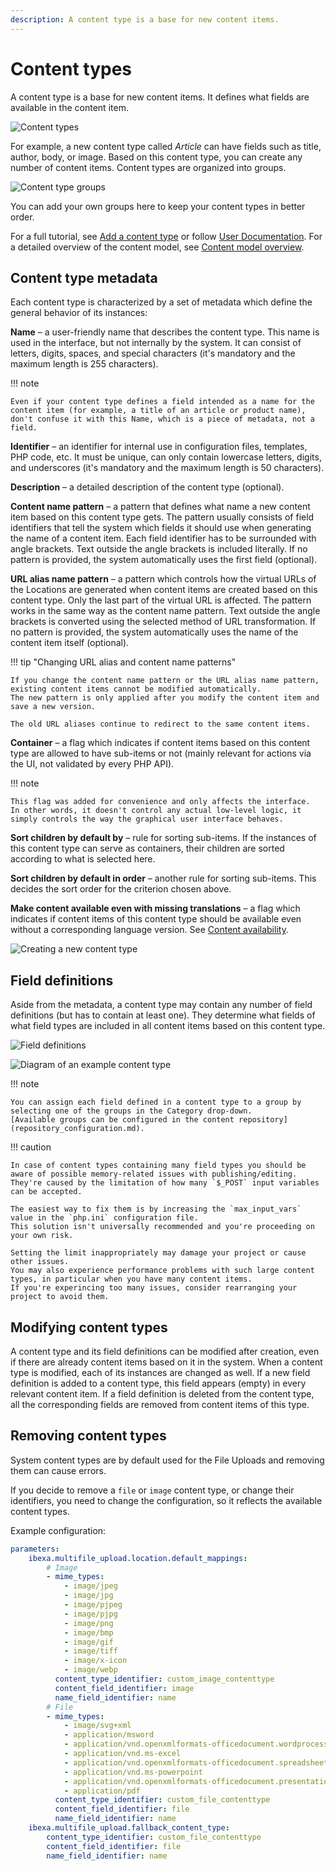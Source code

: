 ```yaml
---
description: A content type is a base for new content items.
---
```


# Content types

A content type is a base for new content items.
It defines what fields are available in the content item.

![Content types](admin_panel_content_types.png "Content types")

For example, a new content type called *Article* can have fields such as title, author, body, or image.
Based on this content type, you can create any number of content items.
Content types are organized into groups.

![Content type groups](admin_panel_content_type_groups.png "Content type groups")

You can add your own groups here to keep your content types in better order.

For a full tutorial, see [Add a content type](first_steps.md#add-a-content-type) or follow [User Documentation](https://doc.ibexa.co/projects/userguide/en/latest/content_management/create_edit_content_types/).
For a detailed overview of the content model, see [Content model overview](content_model.md).

## Content type metadata

Each content type is characterized by a set of metadata which define the general behavior of its instances:

**Name** – a user-friendly name that describes the content type. This name is used in the interface, but not internally by the system.
It can consist of letters, digits, spaces, and special characters (it's mandatory and the maximum length is 255 characters).

!!! note

    Even if your content type defines a field intended as a name for the content item (for example, a title of an article or product name), don't confuse it with this Name, which is a piece of metadata, not a field.

**Identifier** – an identifier for internal use in configuration files, templates, PHP code, etc. 
It must be unique, can only contain lowercase letters, digits, and underscores (it's mandatory and the maximum length is 50 characters).

**Description** – a detailed description of the content type (optional).

<a id="content-name-pattern"></a>**Content name pattern** – a pattern that defines what name a new content item based on this content type gets.
The pattern usually consists of field identifiers that tell the system which fields it should use when generating the name of a content item.
Each field identifier has to be surrounded with angle brackets.
Text outside the angle brackets is included literally.
If no pattern is provided, the system automatically uses the first field (optional).

**URL alias name pattern** – a pattern which controls how the virtual URLs of the Locations are generated when content items are created based on this content type.
Only the last part of the virtual URL is affected.
The pattern works in the same way as the content name pattern.
Text outside the angle brackets is converted using the selected method of URL transformation.
If no pattern is provided, the system automatically uses the name of the content item itself (optional).

!!! tip "Changing URL alias and content name patterns"

    If you change the content name pattern or the URL alias name pattern, existing content items cannot be modified automatically.
    The new pattern is only applied after you modify the content item and save a new version.

    The old URL aliases continue to redirect to the same content items.

**Container** – a flag which indicates if content items based on this content type are allowed to have sub-items or not (mainly relevant for actions via the UI, not validated by every PHP API).

!!! note

    This flag was added for convenience and only affects the interface.
    In other words, it doesn't control any actual low-level logic, it simply controls the way the graphical user interface behaves.

**Sort children by default by** – rule for sorting sub-items.
If the instances of this content type can serve as containers, their children are sorted according to what is selected here.

**Sort children by default in order** – another rule for sorting sub-items.
This decides the sort order for the criterion chosen above.

<a id="default-content-availability"></a>**Make content available even with missing translations** – a flag which indicates if content items of this content type should be available even without a corresponding language version.
See [Content availability](content_availability.md).

![Creating a new content type](admin_panel_new_content_type.png)

## Field definitions

Aside from the metadata, a content type may contain any number of field definitions (but has to contain at least one).
They determine what fields of what field types are included in all content items based on this content type.

![Field definitions](admin_panel_field_definitions.png)

![Diagram of an example content type](content_model_type_diagram.png)

!!! note

    You can assign each field defined in a content type to a group by selecting one of the groups in the Category drop-down.
    [Available groups can be configured in the content repository](repository_configuration.md).

!!! caution

    In case of content types containing many field types you should be aware of possible memory-related issues with publishing/editing.
    They're caused by the limitation of how many `$_POST` input variables can be accepted.

    The easiest way to fix them is by increasing the `max_input_vars` value in the `php.ini` configuration file.
    This solution isn't universally recommended and you're proceeding on your own risk.

    Setting the limit inappropriately may damage your project or cause other issues.
    You may also experience performance problems with such large content types, in particular when you have many content items.
    If you're experincing too many issues, consider rearranging your project to avoid them.

## Modifying content types

A content type and its field definitions can be modified after creation, even if there are already content items based on it in the system.
When a content type is modified, each of its instances are changed as well.
If a new field definition is added to a content type, this field appears (empty) in every relevant content item.
If a field definition is deleted from the content type, all the corresponding fields are removed from content items of this type.

## Removing content types

System content types are by default used for the File Uploads and removing them can cause errors.

If you decide to remove a `file` or `image` content type, or change their identifiers, you need to change the configuration, so it reflects the available content types.

Example configuration:

```yaml
parameters:
    ibexa.multifile_upload.location.default_mappings:
        # Image
        - mime_types:
            - image/jpeg
            - image/jpg
            - image/pjpeg
            - image/pjpg
            - image/png
            - image/bmp
            - image/gif
            - image/tiff
            - image/x-icon
            - image/webp
          content_type_identifier: custom_image_contenttype
          content_field_identifier: image
          name_field_identifier: name
        # File
        - mime_types:
            - image/svg+xml
            - application/msword
            - application/vnd.openxmlformats-officedocument.wordprocessingml.document
            - application/vnd.ms-excel
            - application/vnd.openxmlformats-officedocument.spreadsheetml.sheet
            - application/vnd.ms-powerpoint
            - application/vnd.openxmlformats-officedocument.presentationml.presentation
            - application/pdf
          content_type_identifier: custom_file_contenttype
          content_field_identifier: file
          name_field_identifier: name
    ibexa.multifile_upload.fallback_content_type:
        content_type_identifier: custom_file_contenttype
        content_field_identifier: file
        name_field_identifier: name
```
